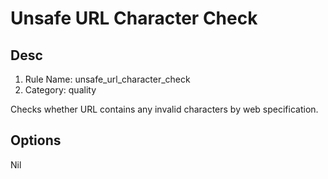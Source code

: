 # Unsafe URL Character Check

## Desc

1. Rule Name: unsafe_url_character_check
2. Category: quality

Checks whether URL contains any invalid characters by web specification.

## Options

Nil
